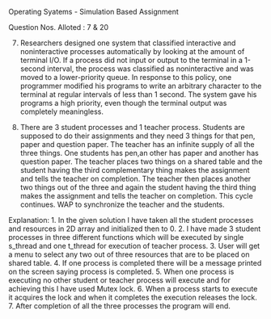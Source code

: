 Operating Syatems - Simulation Based Assignment

Question Nos. Alloted : 7 & 20

7. Researchers designed one system that classified interactive and noninteractive processes automatically by looking at the amount of terminal I/O. If a process did not input or output to the terminal in a 1-second interval, the process was classified as noninteractive and was moved to a lower-priority queue. In response to this policy, one programmer modified his programs to write an arbitrary character to the terminal at regular intervals of less than 1 second. The system gave his programs a high priority, even though the terminal output was completely meaningless.

20. There are 3 student processes and 1 teacher process. Students are supposed to do their
assignments and they need 3 things for that pen, paper and question paper. The teacher
has an infinite supply of all the three things. One students has pen,an other has paper and
another has question paper. The teacher places two things on a shared table and the
student having the third complementary thing makes the assignment and tells the teacher
on completion. The teacher then places another two things out of the three and again the
student having the third thing makes the assignment and tells the teacher on completion.
This cycle continues. WAP to synchronize the teacher and the students.

Explanation: 1. In the given solution I have taken all the student processes and resources in 2D array and initialized then to 0. 
             2. I have made 3 student processes in three different functions which will be executed by single s_thread and one t_thread for                 execution of teacher process. 
             3. User will get a menu to select any two out of three resources that are to be placed on shared table. 
             4. If one process is completed there will be a message printed on the screen saying process is completed. 
             5. When one process is executing no other student or teacher process will execute and for achieving this I have used Mutex                     lock. 
             6. When a process starts to execute it acquires the lock and when it completes the execution releases the lock. 
             7. After completion of all the three processes the program will end.

